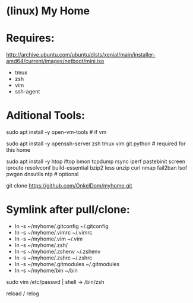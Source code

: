 # (linux) My Home

# Requires:

http://archive.ubuntu.com/ubuntu/dists/xenial/main/installer-amd64/current/images/netboot/mini.iso

 * tmux
 * zsh
 * vim
 * ssh-agent

# Aditional Tools:
sudo apt install -y open-vm-tools # if vm

sudo apt install -y openssh-server zsh tmux vim git python # required for this home

sudo apt install -y htop iftop bmon tcpdump rsync iperf pastebinit screen iproute resolvconf build-essential bzip2 less unzip curl nmap fail2ban lsof pwgen dnsutils ntp # optional 

git clone https://github.com/OnkelDom/myhome.git

# Symlink after pull/clone:

 * ln -s ~/myhome/.gitconfig ~/.gitconfig
 * ln -s ~/myhome/.vimrc ~/.vimrc
 * ln -s ~/myhome/.vim ~/.vim
 * ln -s ~/myhome/.zsh/
 * ln -s ~/myhome/.zshenv ~/.zshenv
 * ln -s ~/myhome/.zshrc ~/.zshrc
 * ln -s ~/myhome/.gitmodules ~/.gitmodules
 * ln -s ~/myhome/bin ~/bin
 
 sudo vim /etc/passwd | shell -> /bin/zsh
 
 reload / relog
